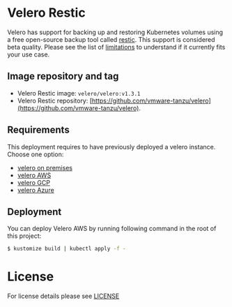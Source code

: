 # Velero Restic

Velero has support for backing up and restoring Kubernetes volumes using a free open-source backup tool called 
[restic](https://github.com/restic/restic). This support is considered beta quality. Please see the list of
[limitations](https://velero.io/docs/master/restic/#limitations) to understand if it currently fits your use
case.

## Image repository and tag

- Velero Restic image: `velero/velero:v1.3.1`
- Velero Restic repository: [https://github.com/vmware-tanzu/velero](https://github.com/vmware-tanzu/velero).


## Requirements

This deployment requires to have previously deployed a velero instance. Choose one option:

- [velero on premises](../velero-on-prem)
- [velero AWS](../velero-aws)
- [velero GCP](../velero-gcp)
- [velero Azure](../velero-azure)


## Deployment

You can deploy Velero AWS by running following command in the root of this project:

```bash
$ kustomize build | kubectl apply -f -
```

# License 

For license details please see [LICENSE](../../../LICENSE)
